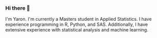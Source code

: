 ### Hi there 👋
I'm Yaron. I'm currently a Masters student in Applied Statistics. I have experience
programming in R, Python, and SAS. Additionally, I have extensive experience with statistical analysis and machine learning.

<!--
**rlidgi/rlidgi** is a ✨ _special_ ✨ repository because its `README.md` (this file) appears on your GitHub profile.

Here are some ideas to get you started:

- ...
- 🌱 I’m currently learning ...
- 👯 I’m looking to collaborate on ...
- 🤔 I’m looking for help with ...
- 💬 Ask me about ...
- 📫 How to reach me: ...
- 😄 Pronouns: ...
- ⚡ Fun fact: ...
-->
